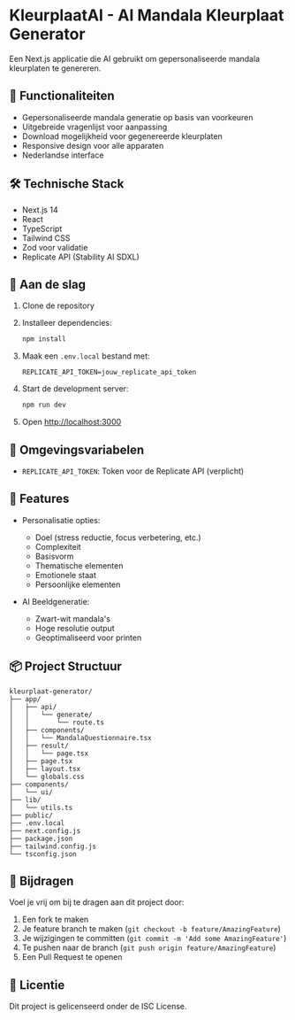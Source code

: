 # KleurplaatAI - AI Mandala Kleurplaat Generator

Een Next.js applicatie die AI gebruikt om gepersonaliseerde mandala kleurplaten te genereren.

## 🎨 Functionaliteiten

- Gepersonaliseerde mandala generatie op basis van voorkeuren
- Uitgebreide vragenlijst voor aanpassing
- Download mogelijkheid voor gegenereerde kleurplaten
- Responsive design voor alle apparaten
- Nederlandse interface

## 🛠 Technische Stack

- Next.js 14
- React
- TypeScript
- Tailwind CSS
- Zod voor validatie
- Replicate API (Stability AI SDXL)

## 🚀 Aan de slag

1. Clone de repository
2. Installeer dependencies:
   ```bash
   npm install
   ```

3. Maak een `.env.local` bestand met:
   ```
   REPLICATE_API_TOKEN=jouw_replicate_api_token
   ```

4. Start de development server:
   ```bash
   npm run dev
   ```

5. Open [http://localhost:3000](http://localhost:3000)

## 📝 Omgevingsvariabelen

- `REPLICATE_API_TOKEN`: Token voor de Replicate API (verplicht)

## 🌟 Features

- Personalisatie opties:
  - Doel (stress reductie, focus verbetering, etc.)
  - Complexiteit
  - Basisvorm
  - Thematische elementen
  - Emotionele staat
  - Persoonlijke elementen

- AI Beeldgeneratie:
  - Zwart-wit mandala's
  - Hoge resolutie output
  - Geoptimaliseerd voor printen

## 📦 Project Structuur

```
kleurplaat-generator/
├── app/
│   ├── api/
│   │   └── generate/
│   │       └── route.ts
│   ├── components/
│   │   └── MandalaQuestionnaire.tsx
│   ├── result/
│   │   └── page.tsx
│   ├── page.tsx
│   ├── layout.tsx
│   └── globals.css
├── components/
│   └── ui/
├── lib/
│   └── utils.ts
├── public/
├── .env.local
├── next.config.js
├── package.json
├── tailwind.config.js
└── tsconfig.json
```

## 🤝 Bijdragen

Voel je vrij om bij te dragen aan dit project door:
1. Een fork te maken
2. Je feature branch te maken (`git checkout -b feature/AmazingFeature`)
3. Je wijzigingen te committen (`git commit -m 'Add some AmazingFeature'`)
4. Te pushen naar de branch (`git push origin feature/AmazingFeature`)
5. Een Pull Request te openen

## 📄 Licentie

Dit project is gelicenseerd onder de ISC License.
